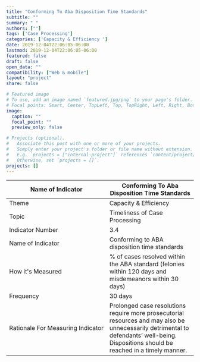 ```yaml
---
title: "Conforming To Aba Disposition Time Standards"
subtitle: ""
summary: " "
authors: [""]
tags: ['Case Processing']
categories: ['Capacity & Efficiency ']
date: 2019-12-04T22:06:05-06:00
lastmod: 2019-12-04T22:06:05-06:00
featured: false
draft: false
open_data: ""
compatibility: ["Web & mobile"]
layout: "project"
share: false

# Featured image
# To use, add an image named `featured.jpg/png` to your page's folder.
# Focal points: Smart, Center, TopLeft, Top, TopRight, Left, Right, BottomLeft, Bottom, BottomRight.
image:
  caption: ""
  focal_point: ""
  preview_only: false

# Projects (optional).
#   Associate this post with one or more of your projects.
#   Simply enter your project's folder or file name without extension.
#   E.g. `projects = ["internal-project"]` references `content/project/deep-learning/index.md`.
#   Otherwise, set `projects = []`.
projects: []
---
```

| **Name of Indicator**             | **Conforming To Aba Disposition Time Standards**                                                                                                                                        |
|-----------------------------------|-----------------------------------------------------------------------------------------------------------------------------------------------------------------------------------------|
| Theme                             | Capacity & Efficiency                                                                                                                                                                   |
| Topic                             | Timeliness of Case Processing                                                                                                                                                           |
| Indicator Number                  | 3.4                                                                                                                                                                                     |
| Name of Indicator                 | Conforming to ABA disposition time standards                                                                                                                                            |
| How it's Measured                 | % of cases resolved within the ABA standard (felonies within 120 days and misdemeanors within 30 days)                                                                                  |
| Frequency                         | 30 days                                                                                                                                                                                 |
| Rationale For Measuring Indicator | Prolonged case resolutions require more prosecutorial resources and may also be unnecessarily detrimental to defendants’ well-being. Dispositions should be reached in a timely manner. |



